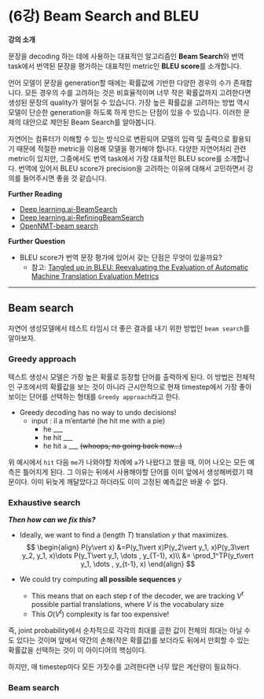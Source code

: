 # (6강) Beam Search and BLEU

**강의 소개**

문장을 decoding 하는 데에 사용하는 대표적인 알고리즘인 **Beam Search**와 번역 task에서 번역된 문장을 평가하는 대표적인 metric인 **BLEU score**를 소개합니다.

언어 모델이 문장을 generation할 때에는 확률값에 기반한 다양한 경우의 수가 존재합니다. 모든 경우의 수를 고려하는 것은 비효율적이며 너무 작은 확률값까지 고려한다면 생성된 문장의 quality가 떨어질 수 있습니다. 가장 높은 확률값을 고려하는 방법 역시 모델이 단순한 generation을 하도록 하게 만드는 단점이 있을 수 있습니다. 이러한 문제의 대안으로 제안된 Beam Search를 알아봅니다.

자연어는 컴퓨터가 이해할 수 있는 방식으로 변환되어 모델의 입력 및 출력으로 활용되기 때문에 적절한 metric을 이용해 모델을 평가해야 합니다. 다양한 자연어처리 관련 metric이 있지만, 그중에서도 번역 task에서 가장 대표적인 BLEU score를 소개합니다. 번역에 있어서 BLEU score가 precision을 고려하는 이유에 대해서 고민하면서 강의를 들어주시면 좋을 것 같습니다.

**Further Reading**

- [Deep learning.ai-BeamSearch](https://www.youtube.com/watch?v=RLWuzLLSIgw&feature=youtu.be)
- [Deep learning.ai-RefiningBeamSearch](https://www.youtube.com/watch?v=gb__z7LlN_4&feature=youtu.be)
- [OpenNMT-beam search](https://opennmt.net/OpenNMT/translation/beam_search/)

**Further Question**

- BLEU score가 번역 문장 평가에 있어서 갖는 단점은 무엇이 있을까요?
	- 참고: [Tangled up in BLEU: Reevaluating the Evaluation of Automatic Machine Translation Evaluation Metrics](https://arxiv.org/abs/2006.06264?utm_source=feedburner&utm_medium=feed&utm_campaign=Feed%3A+arxiv%2FQSXk+%28ExcitingAds%21+cs+updates+on+arXiv.org%29)

---

## Beam search

자연어 생성모델에서 테스트 타임시 더 좋은 결과를 내기 위한 방법인 `beam search`를 알아보자. 

### Greedy approach

텍스트 생성시 모델은 가장 높은 확률로 등장할 단어를 출력하게 된다. 이 방법은 전체적인 구조에서의 확률값을 보는 것이 아니라 근시안적으로 현재 timestep에서 가장 좋아보이는 단어를 선택하는 형태를 `Greedy approach`라고 한다.

- Greedy decoding has no way to undo decisions!
	- input : il a m’entarté (he hit me with a pie)
		- he \___
		- he hit \___
		- he hit `a` \___ ~~(whoops, no going back now…)~~

위 예시에서 `hit` 다음 `me`가 나와야할 차례에 `a`가 나왔다고 했을 때, 이어 나오는 모든 예측은 틀어지게 된다. 그 이유는 뒤에서 사용해야할 단어를 이미 앞에서 생성해버렸기 때문이다. 이미 뒤늦게 깨달았다고 하더라도 이미 고정된 예측값은 바꿀 수 없다. 



### Exhaustive search

***Then how can we fix this?***

- Ideally, we want to find a (length $T$) translation $y$ that maximizes. 
	$$
	\begin{align}
	P(y\vert x)
	&=P(y_1\vert x)P(y_2\vert y_1, x)P(y_3\vert y_2, y_1, x)\dots P(y_T\vert y_1, \dots , y_{T-1}, x)\\
	&= \prod_1^TP(y_t\vert y_1, \dots , y_{t-1}, x)
	\end{align}
	$$

- We could try computing **all possible sequences** $y$

	- This means that on each step $t$ of the decoder, we are tracking $V^t$ possible partial translations, where $V$ is the vocabulary size
	- This $O(V^t)$ complexity is far too expensive!

즉, joint probability에서 순차적으로 각각의 최대를 곱한 값이 전체의 최대는 아닐 수도 있다는 것이며 앞에서 약간의 손해(작은 확률값)를 보더라도 뒤에서 만회할 수 있는 확률값을 선택하는 것이 이 아이디어의 핵심이다. 

하지만, 매 timestep마다 모든 가짓수를 고려한다면 너무 많은 계산량이 필요하다. 



### Beam search

